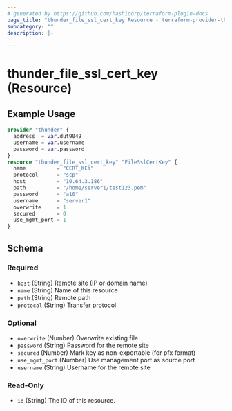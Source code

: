 ```yaml
---
# generated by https://github.com/hashicorp/terraform-plugin-docs
page_title: "thunder_file_ssl_cert_key Resource - terraform-provider-thunder"
subcategory: ""
description: |-
  
---
```


# thunder_file_ssl_cert_key (Resource)



## Example Usage

```terraform
provider "thunder" {
  address  = var.dut9049
  username = var.username
  password = var.password
}
resource "thunder_file_ssl_cert_key" "FileSslCertKey" {
  name          = "CERT_KEY"
  protocol      = "scp"
  host          = "10.64.3.186"
  path          = "/home/server1/test123.pem"
  password      = "a10"
  username      = "server1"
  overwrite     = 1
  secured       = 0
  use_mgmt_port = 1
}
```

<!-- schema generated by tfplugindocs -->
## Schema

### Required

- `host` (String) Remote site (IP or domain name)
- `name` (String) Name of this resource
- `path` (String) Remote path
- `protocol` (String) Transfer protocol

### Optional

- `overwrite` (Number) Overwrite existing file
- `password` (String) Password for the remote site
- `secured` (Number) Mark key as non-exportable (for pfx format)
- `use_mgmt_port` (Number) Use management port as source port
- `username` (String) Username for the remote site

### Read-Only

- `id` (String) The ID of this resource.


